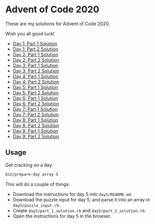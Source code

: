 # Advent of Code 2020

These are my solutions for Advent of Code 2020.

Wish you all good luck!

- [Day 1: Part 1 Solution](./day1/part_1_solution.rb)
- [Day 1: Part 2 Solution](./day1/part_2_solution.rb)
- [Day 2: Part 1 Solution](./day2/part_1_solution.rb)
- [Day 2: Part 2 Solution](./day2/part_2_solution.rb)
- [Day 3: Part 1 Solution](./day3/part_1_solution.rb)
- [Day 3: Part 2 Solution](./day3/part_2_solution.rb)
- [Day 4: Part 1 Solution](./day4/part_1_solution.rb)
- [Day 4: Part 2 Solution](./day4/part_2_solution.rb)
- [Day 5: Part 1 Solution](./day5/find_highest_seat_id.rb)
- [Day 5: Part 2 Solution](./day5/find_missing_seat_id.rb)
- [Day 6: Part 1 Solution](./day6/part_1_solution.rb)
- [Day 6: Part 2 Solution](./day6/part_2_solution.rb)
- [Day 7: Part 1 Solution](./day7/part_1_solution.rb)
- [Day 7: Part 2 Solution](./day7/part_2_solution.rb)
- [Day 8: Part 1 Solution](./day8/part_1_solution.rb)
- [Day 8: Part 2 Solution](./day8/part_2_solution.rb)
- [Day 9: Part 1 Solution](./day9/part_1_solution.rb)
- [Day 9: Part 2 Solution](./day9/part_2_solution.rb)

## Usage

Get cracking on a day:

```bash
bin/prepare-day array 5
```

This will do a couple of things:

- Download the instructions for day 5 into `day5/README.md`.
- Download the puzzle input for day 5, and parse it into an array in `day5/puzzle_input.rb`.
- Create `day5/part_1_solution.rb` and `day5/part_2_solution.rb`.
- Open the instructions for day 5 in the browser.
